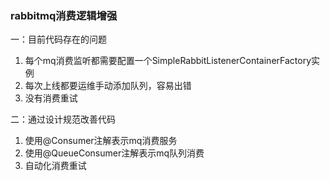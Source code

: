 ### rabbitmq消费逻辑增强

一：目前代码存在的问题
1. 每个mq消费监听都需要配置一个SimpleRabbitListenerContainerFactory实例
2. 每次上线都要运维手动添加队列，容易出错
3. 没有消费重试

二：通过设计规范改善代码
1. 使用@Consumer注解表示mq消费服务
2. 使用@QueueConsumer注解表示mq队列消费
3. 自动化消费重试